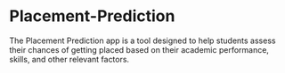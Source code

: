 # Placement-Prediction
The Placement Prediction app is a tool designed to help students assess their chances of getting placed based on their academic performance, skills, and other relevant factors. 
